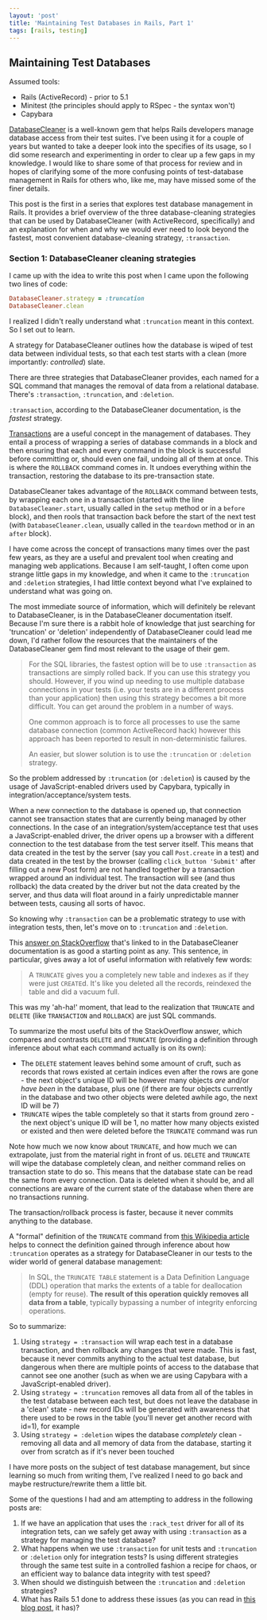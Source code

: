 ```yaml
---
layout: 'post'
title: 'Maintaining Test Databases in Rails, Part 1'
tags: [rails, testing]
---
```


## Maintaining Test Databases

Assumed tools:

+ Rails (ActiveRecord) - prior to 5.1
+ Minitest (the principles should apply to RSpec - the syntax won't)
+ Capybara

[DatabaseCleaner](https://github.com/DatabaseCleaner/database_cleaner) is a
well-known gem that helps Rails developers manage database access from their
test suites. I've been using it for a couple of years but wanted to take a
deeper look into the specifies of its usage, so I did some research and
experimenting in order to clear up a few gaps in my knowledge. I would like to
share some of that process for review and in hopes of clarifying some of the
more confusing points of test-database management in Rails for others who, like
me, may have missed some of the finer details.

This post is the first in a series that explores test database management in
Rails. It provides a brief overview of the three database-cleaning strategies
that can be used by DatabaseCleaner (with ActiveRecord, specifically) and an
explanation for when and why we would ever need to look beyond the fastest,
most convenient database-cleaning strategy, `:transaction`.

### Section 1: DatabaseCleaner cleaning strategies

I came up with the idea to write this post when I came upon the following two
lines of code:

```ruby
DatabaseCleaner.strategy = :truncation
DatabaseCleaner.clean
```

I realized I didn't really understand what `:truncation` meant in this context.
So I set out to learn.

A strategy for DatabaseCleaner outlines how the database is wiped of test data
between individual tests, so that each test starts with a clean (more
importantly: *controlled*) slate.

There are three strategies that DatabaseCleaner provides, each named for a SQL
command that manages the removal of data from a relational database. There's
`:transaction`, `:truncation`, and `:deletion`.

`:transaction`, according to the DatabaseCleaner documentation, is the *fastest*
strategy.

[Transactions](https://en.wikipedia.org/wiki/Database_transaction) are a useful
concept in the management of databases. They entail a process of wrapping a series
of database commands in a block and then ensuring that each and every command in the
block is successful before committing or, should even one fail, undoing all of them
at once. This is where the `ROLLBACK` command comes in. It undoes everything within
the transaction, restoring the database to its pre-transaction state.

DatabaseCleaner takes advantage of the `ROLLBACK` command between tests, by
wrapping each one in a transaction (started with the line
`DatabaseCleaner.start`, usually called in the `setup` method or in a `before`
block), and then rools that transaction back before the start of the next test
(with `DatabaseCleaner.clean`, usually called in the `teardown` method or in an
`after` block).

I have come across the concept of transactions many times over the past few years,
as they are a useful and prevalent tool when creating and managing web applications.
Because I am self-taught, I often come upon strange little gaps in my knowledge,
and when it came to the `:truncation` and `:deletion` strategies, I had little
context beyond what I've explained to understand what was going on.

The most immediate source of information, which will definitely be relevant to
DatabaseCleaner, is in the DatabaseCleaner documentation itself. Because I'm sure
there is a rabbit hole of knowledge that just searching for 'truncation' or 'deletion'
independently of DatabaseCleaner could lead me down, I'd rather follow the resources
that the maintainers of the DatabaseCleaner gem find most relevant to the usage of their gem.

> For the SQL libraries, the fastest option will be to use `:transaction` as
transactions are simply rolled back. If you can use this strategy you should.
However, if you wind up needing to use multiple database connections in your
tests (i.e. your tests are in a different process than your application)
then using this strategy becomes a bit more difficult. You can get around the
problem in a number of ways.
>
> One common approach is to force all processes to use the same database connection
> (common ActiveRecord hack) however this approach has been reported to result in
> non-deterministic failures.
>
> An easier, but slower solution is to use the `:truncation` or `:deletion` strategy.

So the problem addressed by `:truncation` (or `:deletion`) is caused by the
usage of JavaScript-enabled drivers used by Capybara, typically in
integration/acceptance/system tests.

When a new connection to the database is opened up, that connection cannot see
transaction states that are currently being managed by other connections. In the
case of an integration/system/acceptance test that uses a JavaScript-enabled
driver, the driver opens up a browser with a different connection to the test
database from the test server itself. This means that data created in the test
by the server (say you call `Post.create` in a test) and data created in the
test by the browser (calling `click_button 'Submit'` after filling out a new
Post form) are not handled together by a transaction wrapped around an
individual test. The transaction will see (and thus rollback) the data created
by the driver but not the data created by the server, and thus data will float
around in a fairly unpredictable manner between tests, causing all sorts of havoc.

So knowing why `:transaction` can be a problematic strategy to use with integration
tests, then, let's move on to `:truncation` and `:deletion`.

This [answer on StackOverflow](http://stackoverflow.com/questions/11419536/postgresql-truncation-speed/11423886#11423886)
that's linked to in the DatabaseCleaner documentation is as good a starting point
as any. This sentence, in particular, gives away a lot of useful information with
relatively few words:

> A `TRUNCATE` gives you a completely new table and indexes as if they were just
> `CREATE`d. It's like you deleted all the records, reindexed the table and did
> a vacuum full.

This was my 'ah-ha!' moment, that lead to the realization that `TRUNCATE` and
`DELETE` (like `TRANSACTION` and `ROLLBACK`) are just SQL commands.

To summarize the most useful bits of the StackOverflow answer, which compares
and contrasts `DELETE` and `TRUNCATE` (providing a definition through inference
about what each command actually is on its own):

+ The `DELETE` statement leaves behind some amount of cruft, such as records
  that rows existed at certain indices even after the rows are gone - the
  next object's unique ID will be however many objects *are* and/or *have been*
  in the database, plus one (if there are four objects currently in the
  database and two other objects were deleted awhile ago, the next ID will be 7)
+ `TRUNCATE` wipes the table completely so that it starts from ground zero -
  the next object's unique ID will be 1, no matter how many objects existed or
  existed and then were deleted before the `TRUNCATE` command was run

Note how much we now know about `TRUNCATE`, and how much we can extrapolate,
just from the material right in front of us. `DELETE` and `TRUNCATE` will wipe
the database completely clean, and neither command relies on transaction state
to do so. This means that the database state can be read the same from every
connection. Data is deleted when it should be, and all connections are aware
of the current state of the database when there are no transactions running.

The transaction/rollback process is faster, because it never commits anything to
the database.

A "formal" definition of the `TRUNCATE` command from
[this Wikipedia article](https://en.wikipedia.org/wiki/Truncate_(SQL)) helps to
connect the definition gained through inference about how `:truncation` operates
as a strategy for DatabaseCleaner in our tests to the wider world of general
database management:

> In SQL, the `TRUNCATE TABLE` statement is a Data Definition Language (DDL)
> operation that marks the extents of a table for deallocation (empty for reuse).
> **The result of this operation quickly removes all data from a table**, typically
> bypassing a number of integrity enforcing operations.

So to summarize:

1. Using `strategy = :transaction` will wrap each test in a database
transaction, and then rollback any changes that were made. This is fast, because
it never commits anything to the actual test database, but dangerous when there
are multiple points of access to the database that cannot see one another (such
as when we are using Capybara with a JavaScript-enabled driver).
2. Using `strategy = :truncation` removes all data from all of the tables in the
test database between each test, but does not leave the database in a 'clean'
state - new record IDs will be generated with awareness that there used to be
rows in the table (you'll never get another record with id=1), for example
3. Using `strategy = :deletion` wipes the database *completely* clean - removing
all data and all memory of data from the database, starting it over from scratch
as if it's never been touched

I have more posts on the subject of test database management, but since learning
so much from writing them, I've realized I need to go back and maybe
restructure/rewrite them a little bit.

Some of the questions I had and am attempting to address in the following posts
are:

1. If we have an application that uses the `:rack_test` driver for all of its
integration tets, can we safely get away with using `:transaction` as a strategy
for managing the test database?
2. What happens when we use `:transaction` for unit tests and `:truncation` or
`:deletion` only for integration tests? Is using different strategies through
the same test suite in a controlled fashion a recipe for chaos, or an efficient
way to balance data integrity with test speed?
3. When should we distinguish between the `:truncation` and `:deletion` strategies?
4. What has Rails 5.1 done to address these issues (as you can read in [this
blog post](http://weblog.rubyonrails.org/2017/2/23/Rails-5-1-beta1/), it has)?
